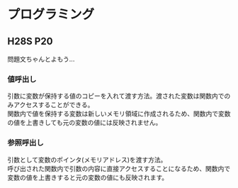 # プログラミング
## H28S P20
問題文ちゃんとよもう...
### 値呼出し
引数に変数が保持する値のコピーを入れて渡す方法。渡された変数は関数内でのみアクセスすることができる。  
関数内で値を保持する変数は新しいメモリ領域に作成されるため、関数内で変数の値を上書きしても元の変数の値には反映されません。
### 参照呼出し
引数として変数のポインタ(メモリアドレス)を渡す方法。  
呼び出された関数内で引数の内容に直接アクセスすることになるため、関数内で変数の値を上書きすると元の変数の値にも反映されます。

